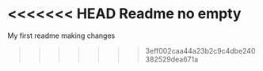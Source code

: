 <<<<<<< HEAD
Readme no empty
=======
My first readme
making changes
>>>>>>> 3eff002caa44a23b2c9c4dbe240382529dea671a
